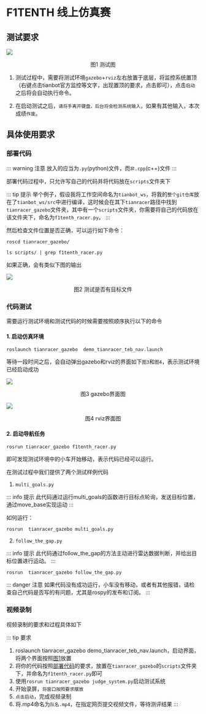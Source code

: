 # F1TENTH 线上仿真赛

## 测试要求

![](https://tianbot-pic.oss-cn-beijing.aliyuncs.com/tianbot-pic/Tianbot-Doc202310271339692.png)

<p style="text-align:center"> 图1 测试图 </p>

1. 测试过程中，需要将测试环境`gazebo`+`rviz`左右放置于底层，将监控系统置顶（右键点击tianbot官方监控等文字，出现置顶的要求，点击即可），点击`启动`之后将会自动执行命令。

2. 在启动测试之后，`请将手离开键盘，后台将会检测系统输入`，如果有其他输入，本次成绩`作废`。

## 具体使用要求

### 部署代码

::: warning 注意
放入的应当为`.py`(python)文件，而`非.cpp`(c++)文件
:::

部署代码过程中，只允许写自己的代码并将代码放在`scripts`文件夹下

::: tip 提示
举个例子，假设我将工作空间命名为`tianbot_ws`，将我的`整个git仓库`放在了`tianbot_ws/src`中进行编译，这时候会在其下`tianracer`路径中找到`tianracer_gazebo`文件夹，其中有一个`scripts`文件夹，你需要将自己的代码放在该文件夹下，命名为`f1tenth_racer.py`。
:::

然后检查文件位置是否正确，可以运行如下命令：

```shell
roscd tianracer_gazebo/
```

```shell
ls scripts/ | grep f1tenth_racer.py
```

如果正确，会有类似下图的输出

![](https://tianbot-pic.oss-cn-beijing.aliyuncs.com/tianbot-pic/Tianbot-Doc202310271343598.png)
<p style="text-align:center"> 图2 测试是否有目标文件 </p>

### 代码测试

需要运行测试环境和测试代码的时候需要按照顺序执行以下的命令

#### 1. 启动仿真环境

```shell
roslaunch tianracer_gazebo  demo_tianracer_teb_nav.launch
```

等待一段时间之后，会自动弹出gazebo和rviz的界面如下`图3`和`图4`，表示测试环境已经启动成功

![](https://tianbot-pic.oss-cn-beijing.aliyuncs.com/tianbot-pic/Tianbot-Doc202310271346027.png)
<p style="text-align:center"> 图3 gazebo界面图 </p>

![](https://tianbot-pic.oss-cn-beijing.aliyuncs.com/tianbot-pic/Tianbot-Doc202310271346877.png)
<p style="text-align:center"> 图4 rviz界面图 </p>

#### 2. 启动导航任务

```shell
rosrun tianracer_gazebo f1tenth_racer.py
```

即可发现测试环境中的小车开始移动，表示代码已经可以运行。

在测试过程中我们提供了两个测试样例代码

1. `multi_goals.py` 

::: info 提示
此代码通过运行multi_goals的函数进行目标点轮询，发送目标位置，通过move_base实现运动
:::

如何运行：

```shell
rosrun  tianracer_gazebo multi_goals.py  
```

2. `follow_the_gap.py`

::: info 提示
此代码通过follow_the_gap的方法主动进行雷达数据判断，并给出目标位置进行运动。
:::

```shell
rosrun  tianracer_gazebo follow_the_gap.py 
```
::: danger 注意
如果代码没有成功运行，小车没有移动，或者有其他报错，请检查自己代码是否写的有问题，尤其是rospy的发布和订阅。
:::

### 视频录制

视频录制的要求和过程具体如下

::: tip 要求
1. roslaunch tianracer_gazebo  demo_tianracer_teb_nav.launch，启动界面，将两个界面按照[图1](/competition/f1tenth_online/#测试要求)放置
2. 将你的代码按照[部署代码](/competition/f1tenth_online/#部署代码)的要求，放置在`tianracer_gazebo`的`scripts`文件夹下，并命名为`f1tenth_racer.py`即可
3. 使用`rosrun tianracer_gazebo judge_system.py`启动测试系统
4. 开始录屏，`将窗口按照要求摆放`
5. `点击启动`，完成视频录制
6. 将.mp4命名为`队名.mp4`，在指定网页提交视频文件，等待测评结果
::: 